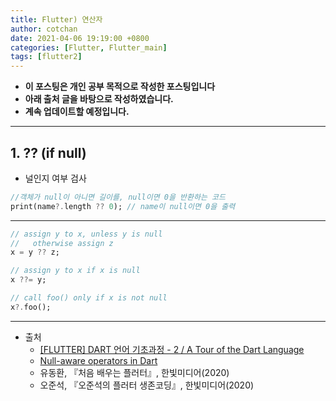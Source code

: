 ```yaml
---
title: Flutter) 연산자
author: cotchan
date: 2021-04-06 19:19:00 +0800
categories: [Flutter, Flutter_main]
tags: [flutter2]   
---
```


+ **이 포스팅은 개인 공부 목적으로 작성한 포스팅입니다**
+ **아래 출처 글을 바탕으로 작성하였습니다.**
+ **계속 업데이트할 예정입니다.**

---

## 1. ?? (if null)

+ 널인지 여부 검사



```dart
//객체가 null이 아니면 길이를, null이면 0을 반환하는 코드
print(name?.length ?? 0); // name이 null이면 0을 출력
```

---

```dart
// assign y to x, unless y is null
//   otherwise assign z
x = y ?? z;

// assign y to x if x is null
x ??= y;

// call foo() only if x is not null
x?.foo();
```

---

+ 출처
  + [[FLUTTER] DART 언어 기초과정 - 2 / A Tour of the Dart Language](https://steemit.com/dart/@wonsama/flutter-dart-2-a-tour-of-the-dart-language)
  + [Null-aware operators in Dart
](http://blog.sethladd.com/2015/07/null-aware-operators-in-dart.html)
  + 유동환, 『처음 배우는 플러터』, 한빛미디어(2020) 
  + 오준석, 『오준석의 플러터 생존코딩』, 한빛미디어(2020)

